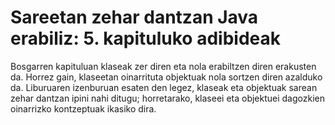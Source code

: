# Sareetan zehar dantzan Java erabiliz: 5. kapituluko adibideak
Bosgarren kapituluan klaseak zer diren eta nola erabiltzen diren erakusten da. Horrez gain, klaseetan oinarrituta objektuak nola sortzen diren azalduko da. Liburuaren izenburuan esaten den legez, klaseak eta objektuak sarean zehar dantzan ipini nahi ditugu; horretarako, klaseei eta objektuei dagozkien oinarrizko kontzeptuak ikasiko dira.
